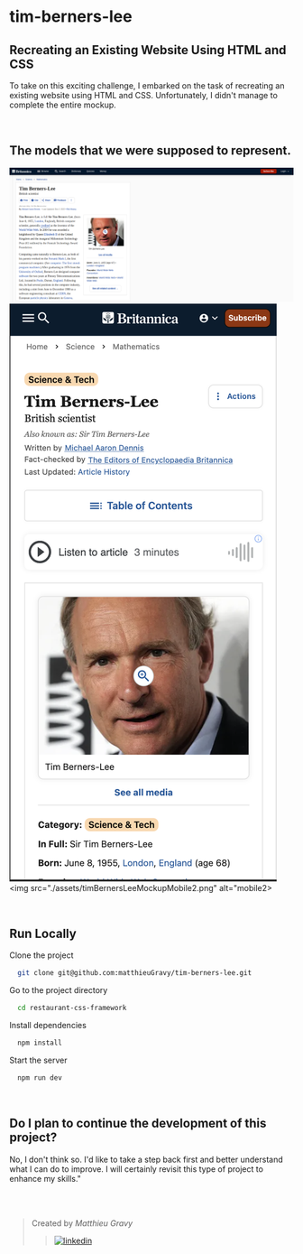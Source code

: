 # tim-berners-lee

## Recreating an Existing Website Using HTML and CSS

To take on this exciting challenge, I embarked on the task of recreating an existing website using HTML and CSS. Unfortunately, I didn't manage to complete the entire mockup.

<br>

## The models that we were supposed to represent.

<img src="./assets/timBernersLeeMockupDesktop.png" alt="desktop"> <img src="./assets/timBernersLeeMockupMobile1.png" alt="mobile1"> <img src="./assets/timBernersLeeMockupMobile2.png" alt="mobile2>

<br>

## Run Locally

Clone the project

```bash
  git clone git@github.com:matthieuGravy/tim-berners-lee.git
```

Go to the project directory

```bash
  cd restaurant-css-framework
```

Install dependencies

```bash
  npm install
```

Start the server

```bash
  npm run dev
```

<br>

## Do I plan to continue the development of this project?

No, I don't think so. I'd like to take a step back first and better understand what I can do to improve. I will certainly revisit this type of project to enhance my skills."

<br />
<br />

> Created by _Matthieu Gravy_
>
> > <a href="https://www.linkedin.com/in/matthieugravy/"><img src="https://img.shields.io/badge/LinkedIn-0077B5?style=for-the-badge&logo=linkedin&logoColor=white" alt="linkedin" title="linkedin"/></a>
